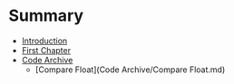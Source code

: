 # Summary

* [Introduction](README.md)
* [First Chapter](chapter1.md)
* [Code Archive](code-archive.md)
    * [Compare Float](Code Archive/Compare Float.md)

